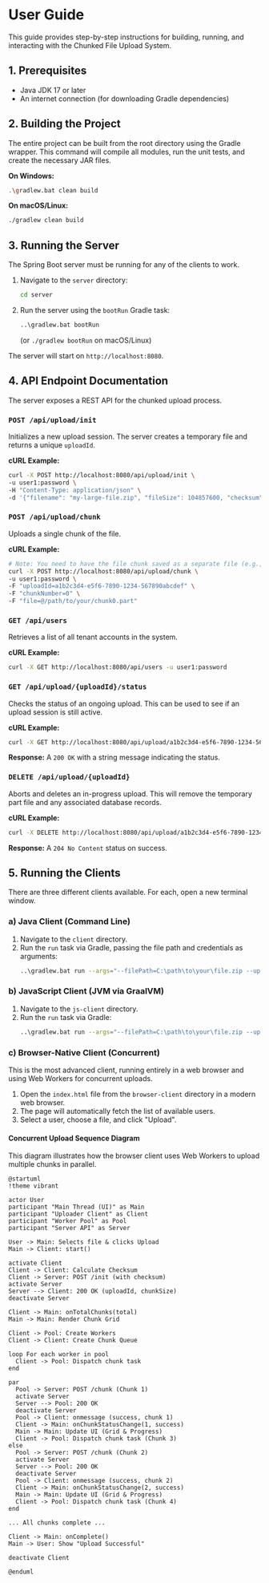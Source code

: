 <!-- This file has been updated to include all API endpoints. -->
# User Guide

This guide provides step-by-step instructions for building, running, and interacting with the Chunked File Upload System.

## 1. Prerequisites

- Java JDK 17 or later
- An internet connection (for downloading Gradle dependencies)

## 2. Building the Project

The entire project can be built from the root directory using the Gradle wrapper. This command will compile all modules, run the unit tests, and create the necessary JAR files.

**On Windows:**
```sh
.\gradlew.bat clean build
```

**On macOS/Linux:**
```sh
./gradlew clean build
```

## 3. Running the Server

The Spring Boot server must be running for any of the clients to work.

1.  Navigate to the `server` directory:
    ```sh
    cd server
    ```
2.  Run the server using the `bootRun` Gradle task:
    ```sh
    ..\gradlew.bat bootRun
    ```
    (or `./gradlew bootRun` on macOS/Linux)

The server will start on `http://localhost:8080`.

## 4. API Endpoint Documentation

The server exposes a REST API for the chunked upload process.

### `POST /api/upload/init`

Initializes a new upload session. The server creates a temporary file and returns a unique `uploadId`.

**cURL Example:**
```sh
curl -X POST http://localhost:8080/api/upload/init \
-u user1:password \
-H "Content-Type: application/json" \
-d '{"filename": "my-large-file.zip", "fileSize": 104857600, "checksum": "a1b2c3d4..."}'
```

### `POST /api/upload/chunk`

Uploads a single chunk of the file.

**cURL Example:**
```sh
# Note: You need to have the file chunk saved as a separate file (e.g., chunk0.part) to use with curl's -F flag.
curl -X POST http://localhost:8080/api/upload/chunk \
-u user1:password \
-F "uploadId=a1b2c3d4-e5f6-7890-1234-567890abcdef" \
-F "chunkNumber=0" \
-F "file=@/path/to/your/chunk0.part"
```

### `GET /api/users`

Retrieves a list of all tenant accounts in the system.

**cURL Example:**
```sh
curl -X GET http://localhost:8080/api/users -u user1:password
```

### `GET /api/upload/{uploadId}/status`

Checks the status of an ongoing upload. This can be used to see if an upload session is still active.

**cURL Example:**
```sh
curl -X GET http://localhost:8080/api/upload/a1b2c3d4-e5f6-7890-1234-567890abcdef/status -u user1:password
```

**Response:** A `200 OK` with a string message indicating the status.

### `DELETE /api/upload/{uploadId}`

Aborts and deletes an in-progress upload. This will remove the temporary part file and any associated database records.

**cURL Example:**
```sh
curl -X DELETE http://localhost:8080/api/upload/a1b2c3d4-e5f6-7890-1234-567890abcdef -u user1:password
```

**Response:** A `204 No Content` status on success.

## 5. Running the Clients

There are three different clients available. For each, open a new terminal window.

### a) Java Client (Command Line)

1.  Navigate to the `client` directory.
2.  Run the `run` task via Gradle, passing the file path and credentials as arguments:
    ```sh
    ..\gradlew.bat run --args="--filePath=C:\path\to\your\file.zip --uploadUrl=http://localhost:8080/api/upload --username=user1 --password=password"
    ```

### b) JavaScript Client (JVM via GraalVM)

1.  Navigate to the `js-client` directory.
2.  Run the `run` task via Gradle:
    ```sh
    ..\gradlew.bat run --args="--filePath=C:\path\to\your\file.zip --uploadUrl=http://localhost:8080/api/upload --username=user1 --password=password"
    ```

### c) Browser-Native Client (Concurrent)

This is the most advanced client, running entirely in a web browser and using Web Workers for concurrent uploads.

1.  Open the `index.html` file from the `browser-client` directory in a modern web browser.
2.  The page will automatically fetch the list of available users.
3.  Select a user, choose a file, and click "Upload".

#### Concurrent Upload Sequence Diagram

This diagram illustrates how the browser client uses Web Workers to upload multiple chunks in parallel.

```plantuml
@startuml
!theme vibrant

actor User
participant "Main Thread (UI)" as Main
participant "Uploader Client" as Client
participant "Worker Pool" as Pool
participant "Server API" as Server

User -> Main: Selects file & clicks Upload
Main -> Client: start()

activate Client
Client -> Client: Calculate Checksum
Client -> Server: POST /init (with checksum)
activate Server
Server --> Client: 200 OK (uploadId, chunkSize)
deactivate Server

Client -> Main: onTotalChunks(total)
Main -> Main: Render Chunk Grid

Client -> Pool: Create Workers
Client -> Client: Create Chunk Queue

loop For each worker in pool
  Client -> Pool: Dispatch chunk task
end

par
  Pool -> Server: POST /chunk (Chunk 1)
  activate Server
  Server --> Pool: 200 OK
  deactivate Server
  Pool -> Client: onmessage (success, chunk 1)
  Client -> Main: onChunkStatusChange(1, success)
  Main -> Main: Update UI (Grid & Progress)
  Client -> Pool: Dispatch chunk task (Chunk 3)
else
  Pool -> Server: POST /chunk (Chunk 2)
  activate Server
  Server --> Pool: 200 OK
  deactivate Server
  Pool -> Client: onmessage (success, chunk 2)
  Client -> Main: onChunkStatusChange(2, success)
  Main -> Main: Update UI (Grid & Progress)
  Client -> Pool: Dispatch chunk task (Chunk 4)
end

... All chunks complete ...

Client -> Main: onComplete()
Main -> User: Show "Upload Successful"

deactivate Client

@enduml
```
